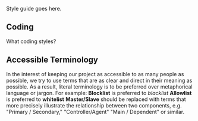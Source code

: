 Style guide goes here. 

## Coding
What coding styles?
## Accessible Terminology
In the interest of keeping our project as accessible to as many people as possible, we try to use terms that are as clear and direct in their meaning as possible. 
As a result, literal terminology is to be preferred over metaphorical language or jargon. For example:
**Blocklist** is preferred to *blacklist*
**Allowlist** is preferred to **whitelist**
**Master/Slave** should be replaced with terms that more precisely illustrate the relationship between two components, e.g. "Primary / Secondary," "Controller/Agent" "Main / Dependent" or similar. 
